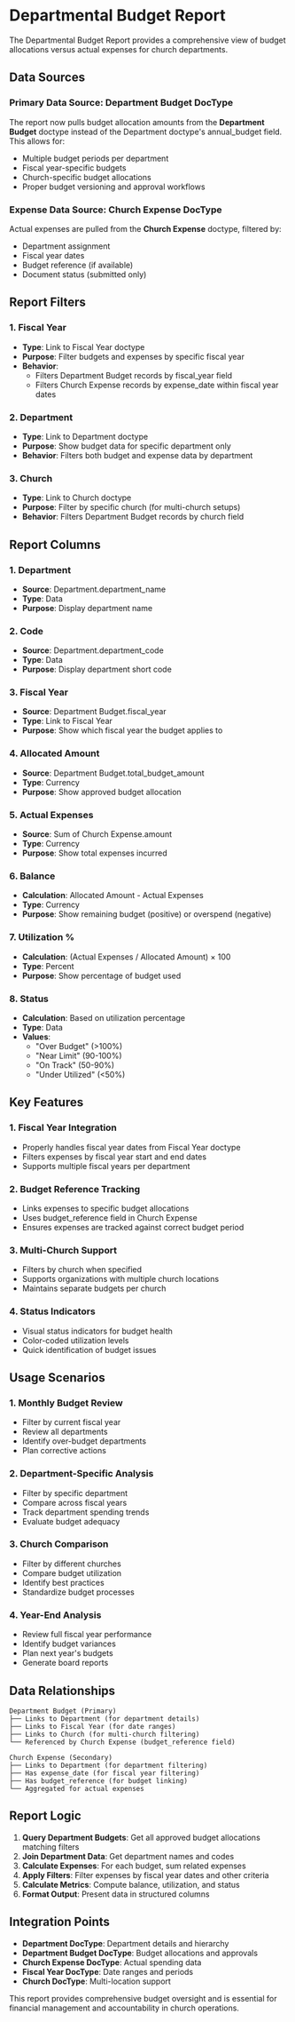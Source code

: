 # Departmental Budget Report

The Departmental Budget Report provides a comprehensive view of budget allocations versus actual expenses for church departments.

## Data Sources

### Primary Data Source: Department Budget DocType
The report now pulls budget allocation amounts from the **Department Budget** doctype instead of the Department doctype's annual_budget field. This allows for:
- Multiple budget periods per department
- Fiscal year-specific budgets
- Church-specific budget allocations
- Proper budget versioning and approval workflows

### Expense Data Source: Church Expense DocType
Actual expenses are pulled from the **Church Expense** doctype, filtered by:
- Department assignment
- Fiscal year dates
- Budget reference (if available)
- Document status (submitted only)

## Report Filters

### 1. Fiscal Year
- **Type**: Link to Fiscal Year doctype
- **Purpose**: Filter budgets and expenses by specific fiscal year
- **Behavior**: 
  - Filters Department Budget records by fiscal_year field
  - Filters Church Expense records by expense_date within fiscal year dates

### 2. Department
- **Type**: Link to Department doctype
- **Purpose**: Show budget data for specific department only
- **Behavior**: Filters both budget and expense data by department

### 3. Church
- **Type**: Link to Church doctype
- **Purpose**: Filter by specific church (for multi-church setups)
- **Behavior**: Filters Department Budget records by church field

## Report Columns

### 1. Department
- **Source**: Department.department_name
- **Type**: Data
- **Purpose**: Display department name

### 2. Code
- **Source**: Department.department_code
- **Type**: Data
- **Purpose**: Display department short code

### 3. Fiscal Year
- **Source**: Department Budget.fiscal_year
- **Type**: Link to Fiscal Year
- **Purpose**: Show which fiscal year the budget applies to

### 4. Allocated Amount
- **Source**: Department Budget.total_budget_amount
- **Type**: Currency
- **Purpose**: Show approved budget allocation

### 5. Actual Expenses
- **Source**: Sum of Church Expense.amount
- **Type**: Currency
- **Purpose**: Show total expenses incurred

### 6. Balance
- **Calculation**: Allocated Amount - Actual Expenses
- **Type**: Currency
- **Purpose**: Show remaining budget (positive) or overspend (negative)

### 7. Utilization %
- **Calculation**: (Actual Expenses / Allocated Amount) × 100
- **Type**: Percent
- **Purpose**: Show percentage of budget used

### 8. Status
- **Calculation**: Based on utilization percentage
- **Type**: Data
- **Values**:
  - "Over Budget" (>100%)
  - "Near Limit" (90-100%)
  - "On Track" (50-90%)
  - "Under Utilized" (<50%)

## Key Features

### 1. Fiscal Year Integration
- Properly handles fiscal year dates from Fiscal Year doctype
- Filters expenses by fiscal year start and end dates
- Supports multiple fiscal years per department

### 2. Budget Reference Tracking
- Links expenses to specific budget allocations
- Uses budget_reference field in Church Expense
- Ensures expenses are tracked against correct budget period

### 3. Multi-Church Support
- Filters by church when specified
- Supports organizations with multiple church locations
- Maintains separate budgets per church

### 4. Status Indicators
- Visual status indicators for budget health
- Color-coded utilization levels
- Quick identification of budget issues

## Usage Scenarios

### 1. Monthly Budget Review
- Filter by current fiscal year
- Review all departments
- Identify over-budget departments
- Plan corrective actions

### 2. Department-Specific Analysis
- Filter by specific department
- Compare across fiscal years
- Track department spending trends
- Evaluate budget adequacy

### 3. Church Comparison
- Filter by different churches
- Compare budget utilization
- Identify best practices
- Standardize budget processes

### 4. Year-End Analysis
- Review full fiscal year performance
- Identify budget variances
- Plan next year's budgets
- Generate board reports

## Data Relationships

```
Department Budget (Primary)
├── Links to Department (for department details)
├── Links to Fiscal Year (for date ranges)
├── Links to Church (for multi-church filtering)
└── Referenced by Church Expense (budget_reference field)

Church Expense (Secondary)
├── Links to Department (for department filtering)
├── Has expense_date (for fiscal year filtering)
├── Has budget_reference (for budget linking)
└── Aggregated for actual expenses
```

## Report Logic

1. **Query Department Budgets**: Get all approved budget allocations matching filters
2. **Join Department Data**: Get department names and codes
3. **Calculate Expenses**: For each budget, sum related expenses
4. **Apply Filters**: Filter expenses by fiscal year dates and other criteria
5. **Calculate Metrics**: Compute balance, utilization, and status
6. **Format Output**: Present data in structured columns

## Integration Points

- **Department DocType**: Department details and hierarchy
- **Department Budget DocType**: Budget allocations and approvals
- **Church Expense DocType**: Actual spending data
- **Fiscal Year DocType**: Date ranges and periods
- **Church DocType**: Multi-location support

This report provides comprehensive budget oversight and is essential for financial management and accountability in church operations.
